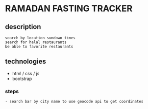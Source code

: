 # RAMADAN FASTING TRACKER

## description

```
search by location sundown times
search for halal restaurants
be able to favorite restaurants

```

## technologies

- html / css / js
- bootstrap

### steps

    - search bar by city name to use geocode api to get coordinates
